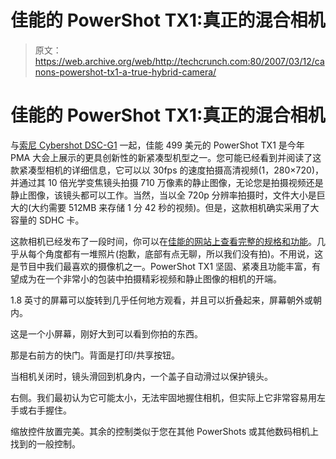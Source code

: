 # 佳能的 PowerShot TX1:真正的混合相机

> 原文：<https://web.archive.org/web/http://techcrunch.com:80/2007/03/12/canons-powershot-tx1-a-true-hybrid-camera/>

# 佳能的 PowerShot TX1:真正的混合相机

与[索尼 Cybershot DSC-G1](https://web.archive.org/web/20130628160735/http://crunchgear.com/2007/03/09/sonys-new-wifi-enabled-cybershot-dsc-g1/) 一起，佳能 499 美元的 PowerShot TX1 是今年 PMA 大会上展示的更具创新性的新紧凑型机型之一。您可能已经看到并阅读了这款紧凑型相机的详细信息，它可以以 30fps 的速度拍摄高清视频(1，280×720)，并通过其 10 倍光学变焦镜头拍摄 710 万像素的静止图像，无论您是拍摄视频还是静止图像，该镜头都可以工作。当然，当以全 720p 分辨率拍摄时，文件大小是巨大的(大约需要 512MB 来存储 1 分 42 秒的视频)。但是，这款相机确实采用了大容量的 SDHC 卡。

这款相机已经发布了一段时间，你可以在[佳能的网站上查看完整的规格和功能](https://web.archive.org/web/20130628160735/http://www.usa.canon.com/consumer/controller?act=ModelTechSpecsAct&fcategoryid=144&modelid=14903)。几乎从每个角度都有一堆照片(抱歉，底部有点无聊，所以我们没有拍)。不用说，这是节目中我们最喜欢的摄像机之一。PowerShot TX1 坚固、紧凑且功能丰富，有望成为在一个非常小的包装中拍摄精彩视频和静止图像的相机的开端。

 1.8 英寸的屏幕可以旋转到几乎任何地方观看，并且可以折叠起来，屏幕朝外或朝内。

这是一个小屏幕，刚好大到可以看到你拍的东西。

那是右前方的快门。背面是打印/共享按钮。

当相机关闭时，镜头滑回到机身内，一个盖子自动滑过以保护镜头。

右侧。我们最初认为它可能太小，无法牢固地握住相机，但实际上它非常容易用左手或右手握住。

缩放控件放置完美。其余的控制类似于您在其他 PowerShots 或其他数码相机上找到的一般控制。
